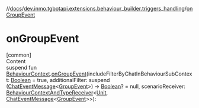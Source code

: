 //[docs](../../index.md)/[dev.inmo.tgbotapi.extensions.behaviour_builder.triggers_handling](index.md)/[onGroupEvent](on-group-event.md)



# onGroupEvent  
[common]  
Content  
suspend fun [BehaviourContext](../dev.inmo.tgbotapi.extensions.behaviour_builder/-behaviour-context/index.md).[onGroupEvent](on-group-event.md)(includeFilterByChatInBehaviourSubContext: [Boolean](https://kotlinlang.org/api/latest/jvm/stdlib/kotlin/-boolean/index.html) = true, additionalFilter: suspend ([ChatEventMessage](../dev.inmo.tgbotapi.types.message.abstracts/-chat-event-message/index.md)<[GroupEvent](../dev.inmo.tgbotapi.types.message.ChatEvents.abstracts/-group-event/index.md)>) -> [Boolean](https://kotlinlang.org/api/latest/jvm/stdlib/kotlin/-boolean/index.html)? = null, scenarioReceiver: [BehaviourContextAndTypeReceiver](../dev.inmo.tgbotapi.extensions.behaviour_builder/index.md#%5Bdev.inmo.tgbotapi.extensions.behaviour_builder%2FBehaviourContextAndTypeReceiver%2F%2F%2FPointingToDeclaration%2F%5D%2FClasslikes%2F625018081)<[Unit](https://kotlinlang.org/api/latest/jvm/stdlib/kotlin/-unit/index.html), [ChatEventMessage](../dev.inmo.tgbotapi.types.message.abstracts/-chat-event-message/index.md)<[GroupEvent](../dev.inmo.tgbotapi.types.message.ChatEvents.abstracts/-group-event/index.md)>>):   




